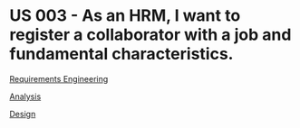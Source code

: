 # US 003 -  As an HRM, I want to register a collaborator with a job and fundamental characteristics.

[Requirements Engineering](01.requirements-engineering/Readme.md)

[Analysis](02.analysis/Readme.md)

[Design](03.design/Readme.md)